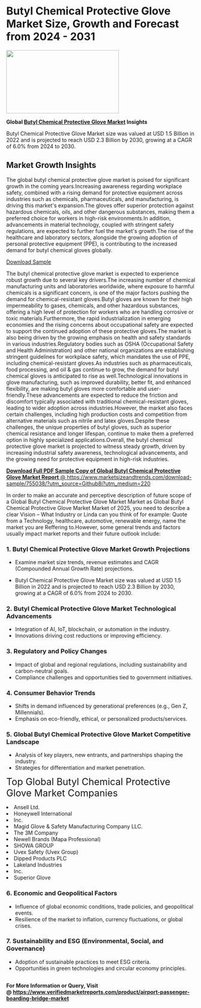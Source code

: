 <H1>Butyl Chemical Protective Glove Market Size, Growth and Forecast from 2024 - 2031</H1><img class="aligncenter size-medium wp-image-584254" src="https://thirdeyenews.in/wp-content/uploads/2024/09/Global-Market-Research-300x168.jpeg" alt="" width="300" height="168" /><p><strong>Global&nbsp;<a href="https://www.marketsizeandtrends.com/download-sample/755038/?utm_source=Github8j?utm_medium=220">Butyl Chemical Protective Glove Market</a> Insights</strong></p><p>Butyl Chemical Protective Glove Market size was valued at USD 1.5 Billion in 2022 and is projected to reach USD 2.3 Billion by 2030, growing at a CAGR of 6.0% from 2024 to 2030.</p><p><h2>Market Growth Insights</h2> <p>The global butyl chemical protective glove market is poised for significant growth in the coming years.Increasing awareness regarding workplace safety, combined with a rising demand for protective equipment across industries such as chemicals, pharmaceuticals, and manufacturing, is driving this market's expansion.The gloves offer superior protection against hazardous chemicals, oils, and other dangerous substances, making them a preferred choice for workers in high-risk environments.In addition, advancements in material technology, coupled with stringent safety regulations, are expected to further fuel the market's growth.The rise of the healthcare and laboratory sectors, alongside the growing adoption of personal protective equipment (PPE), is contributing to the increased demand for butyl chemical gloves globally.</p> <p><a href="#">Download Sample</a></p> <p>The butyl chemical protective glove market is expected to experience robust growth due to several key drivers.The increasing number of chemical manufacturing units and laboratories worldwide, where exposure to harmful chemicals is a significant concern, is one of the major factors pushing the demand for chemical-resistant gloves.Butyl gloves are known for their high impermeability to gases, chemicals, and other hazardous substances, offering a high level of protection for workers who are handling corrosive or toxic materials.Furthermore, the rapid industrialization in emerging economies and the rising concerns about occupational safety are expected to support the continued adoption of these protective gloves.The market is also being driven by the growing emphasis on health and safety standards in various industries.Regulatory bodies such as OSHA (Occupational Safety and Health Administration) and other national organizations are establishing stringent guidelines for workplace safety, which mandates the use of PPE, including chemical-resistant gloves.As industries such as pharmaceuticals, food processing, and oil & gas continue to grow, the demand for butyl chemical gloves is anticipated to rise as well.Technological innovations in glove manufacturing, such as improved durability, better fit, and enhanced flexibility, are making butyl gloves more comfortable and user-friendly.These advancements are expected to reduce the friction and discomfort typically associated with traditional chemical-resistant gloves, leading to wider adoption across industries.However, the market also faces certain challenges, including high production costs and competition from alternative materials such as nitrile and latex gloves.Despite these challenges, the unique properties of butyl gloves, such as superior chemical resistance and longer lifespan, continue to make them a preferred option in highly specialized applications.Overall, the butyl chemical protective glove market is projected to witness steady growth, driven by increasing industrial safety awareness, technological advancements, and the growing need for protective equipment in high-risk industries.</p> <p><a href="#"></p><p><span class=""><strong>Download Full PDF Sample Copy of Global Butyl Chemical Protective Glove Market Report</strong> @ <a href="https://www.marketsizeandtrends.com/download-sample/755038/?utm_source=Github8j?utm_medium=220" target="_blank">https://www.marketsizeandtrends.com/download-sample/755038/?utm_source=Github8j?utm_medium=220</a></span></p><p>In order to make an accurate and perceptive description of future scope of a Global&nbsp;Butyl Chemical Protective Glove Market Market as Global&nbsp;Butyl Chemical Protective Glove Market Market of 2025, you need to describe a clear Vision &ndash; What Industry or Linda can you think of for example: Quote from a Technology, healthcare, automotive, renewable energy, name the market you are Reffering to.However, some general trends and factors usually impact market reports and their future outlook include:</p><h3>1.&nbsp;<strong>Butyl Chemical Protective Glove Market Growth Projections</strong></h3><ul><li>Examine market size trends, revenue estimates and CAGR (Compounded Annual Growth Rate) projections.</li><li><p>Butyl Chemical Protective Glove Market size was valued at USD 1.5 Billion in 2022 and is projected to reach USD 2.3 Billion by 2030, growing at a CAGR of 6.0% from 2024 to 2030.</p></li></ul><h3>2.&nbsp;<strong>Butyl Chemical Protective Glove Market Technological Advancements</strong></h3><ul><li>Integration of AI, IoT, blockchain, or automation in the industry.</li><li>Innovations driving cost reductions or improving efficiency.</li></ul><h3>3.&nbsp;<strong>Regulatory and Policy Changes</strong></h3><ul><li>Impact of global and regional regulations, including sustainability and carbon-neutral goals.</li><li>Compliance challenges and opportunities tied to government initiatives.</li></ul><h3>4.&nbsp;<strong>Consumer Behavior Trends</strong></h3><ul><li>Shifts in demand influenced by generational preferences (e.g., Gen Z, Millennials).</li><li>Emphasis on eco-friendly, ethical, or personalized products/services.</li></ul><h3>5.&nbsp;<strong>Global Butyl Chemical Protective Glove Market Competitive Landscape</strong></h3><ul><li>Analysis of key players, new entrants, and partnerships shaping the industry.</li><li>Strategies for differentiation and market penetration.</li></ul><p data-pm-slice="1 1 []"><span style="color: inherit; font-family: inherit; font-size: 25px;">Top Global Butyl Chemical Protective Glove Market Companies</span></p><div class="" data-test-id=""><p><li>Ansell Ltd.</li><li> Honeywell International</li><li> Inc.</li><li> Magid Glove & Safety Manufacturing Company LLC.</li><li> The 3M Company</li><li> Newell Brands (Mapa Professional)</li><li> SHOWA GROUP</li><li> Uvex Safety (Uvex Group)</li><li> Dipped Products PLC</li><li> Lakeland Industries</li><li> Inc.</li><li> Superior Glove</li></p></div><h3>6.&nbsp;<strong>Economic and Geopolitical Factors</strong></h3><ul><li>Influence of global economic conditions, trade policies, and geopolitical events.</li><li>Resilience of the market to inflation, currency fluctuations, or global crises.</li></ul><h3>7.&nbsp;<strong>Sustainability and ESG (Environmental, Social, and Governance)</strong></h3><ul><li>Adoption of sustainable practices to meet ESG criteria.</li><li>Opportunities in green technologies and circular economy principles.</li></ul><h2><strong style="font-size: 14px;">For More Information or Query, Visit @&nbsp;</strong><a style="background-color: #ffffff; font-size: 14px;" href="https://www.marketsizeandtrends.com/report/butyl-chemical-protective-glove-market/" target="_blank">https://www.verifiedmarketreports.com/product/airport-passenger-boarding-bridge-market</a></h2>